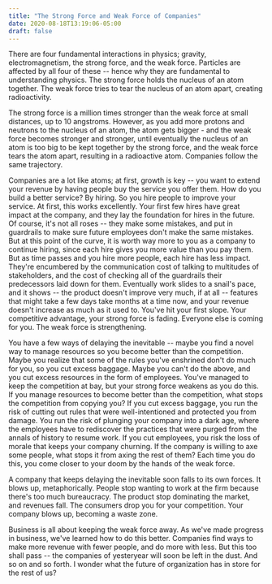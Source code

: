 ```yaml
---
title: "The Strong Force and Weak Force of Companies"
date: 2020-08-18T13:19:06-05:00
draft: false
---
```


There are four fundamental interactions in physics; gravity, electromagnetism, the strong force, and the weak force. Particles are affected by all four of these -- hence why they are fundamental to understanding physics. The strong force holds the nucleus of an atom together. The weak force tries to tear the nucleus of an atom apart, creating radioactivity.

The strong force is a million times stronger than the weak force at small distances, up to 10 angstroms. However, as you add more protons and neutrons to the nucleus of an atom, the atom gets bigger - and the weak force becomes stronger and stronger, until eventually the nucleus of an atom is too big to be kept together by the strong force, and the weak force tears the atom apart, resulting in a radioactive atom. Companies follow the same trajectory.

Companies are a lot like atoms; at first, growth is key -- you want to extend your revenue by having people buy the service you offer them. How do you build a better service? By hiring. So you hire people to improve your service. At first, this works excellently. Your first few hires have great impact at the company, and they lay the foundation for hires in the future. Of course, it's not all roses -- they make some mistakes, and put in guardrails to make sure future employees don't make the same mistakes. But at this point of the curve, it is worth way more to you as a company to continue hiring, since each hire gives you more value than you pay them. But as time passes and you hire more people, each hire has less impact. They're encumbered by the communication cost of talking to multitudes of stakeholders, and the cost of checking all of the guardrails their predecessors laid down for them. Eventually work slides to a snail's pace, and it shows -- the product doesn't improve very much, if at all -- features that might take a few days take months at a time now, and your revenue doesn't increase as much as it used to. You've hit your first slope.
Your competitive advantage, your strong force is fading. Everyone else is coming for you. The weak force is strengthening.

You have a few ways of delaying the inevitable -- maybe you find a novel way to manage resources so you become better than the competition. Maybe you realize that some of the rules you've enshrined don't do much for you, so you cut excess baggage. Maybe you can't do the above, and you cut excess resources in the form of employees. You've managed to keep the competition at bay, but your strong force weakens as you do this. If you manage resources to become better than the competition, what stops the competition from copying you? If you cut excess baggage, you run the risk of cutting out rules that were well-intentioned and protected you from damage. You run the risk of plunging your company into a dark age, where the employees have to rediscover the practices that were purged from the annals of history to resume work. If you cut employees, you risk the loss of morale that keeps your company churning. If the company is willing to axe some people, what stops it from axing the rest of them? Each time you do this, you come closer to your doom by the hands of the weak force.

A company that keeps delaying the inevitable soon falls to its own forces. It blows up, metaphorically. People stop wanting to work at the firm because there's too much bureaucracy. The product stop dominating the market, and revenues fall. The consumers drop you for your competition. Your company blows up, becoming a waste zone.

Business is all about keeping the weak force away. As we've made progress in business, we've learned how to do this better. Companies find ways to make more revenue with fewer people, and do more with less. But this too shall pass -- the companies of yesteryear will soon be left in the dust. And so on and so forth. I wonder what the future of organization has in store for the rest of us?
